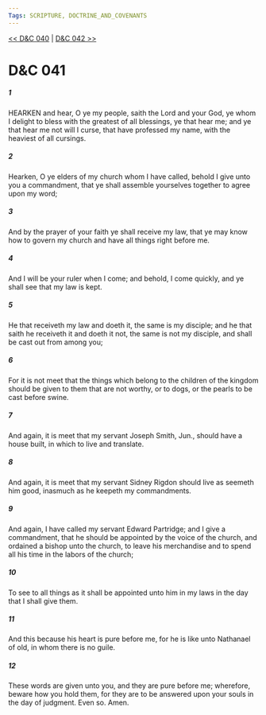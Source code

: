 ```yaml
---
Tags: SCRIPTURE, DOCTRINE_AND_COVENANTS
---
```


[<< D&C 040](DOCTRINE_AND_COVENANTS/D&C_040.md) | [D&C 042 >>](DOCTRINE_AND_COVENANTS/D&C_042.md)

# D&C 041

##### 1
 HEARKEN and hear, O ye my people, saith the Lord and your God, ye whom I delight to bless with the greatest of all blessings, ye that hear me; and ye that hear me not will I curse, that have professed my name, with the heaviest of all cursings.
##### 2
 Hearken, O ye elders of my church whom I have called, behold I give unto you a commandment, that ye shall assemble yourselves together to agree upon my word;
##### 3
 And by the prayer of your faith ye shall receive my law, that ye may know how to govern my church and have all things right before me.
##### 4
 And I will be your ruler when I come; and behold, I come quickly, and ye shall see that my law is kept.
##### 5
 He that receiveth my law and doeth it, the same is my disciple; and he that saith he receiveth it and doeth it not, the same is not my disciple, and shall be cast out from among you;
##### 6
 For it is not meet that the things which belong to the children of the kingdom should be given to them that are not worthy, or to dogs, or the pearls to be cast before swine.
##### 7
 And again, it is meet that my servant Joseph Smith, Jun., should have a house built, in which to live and translate.
##### 8
 And again, it is meet that my servant Sidney Rigdon should live as seemeth him good, inasmuch as he keepeth my commandments.
##### 9
 And again, I have called my servant Edward Partridge; and I give a commandment, that he should be appointed by the voice of the church, and ordained a bishop unto the church, to leave his merchandise and to spend all his time in the labors of the church;
##### 10
 To see to all things as it shall be appointed unto him in my laws in the day that I shall give them.
##### 11
 And this because his heart is pure before me, for he is like unto Nathanael of old, in whom there is no guile.
##### 12
 These words are given unto you, and they are pure before me; wherefore, beware how you hold them, for they are to be answered upon your souls in the day of judgment. Even so. Amen.
